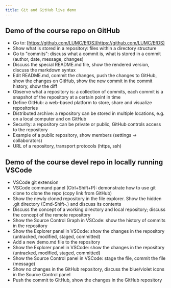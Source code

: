 ```yaml
---
title: Git and GitHub live demo
---
```


## Demo of the course repo on GitHub

- Go to: [https://github.com/LUMC/EfDS](https://github.com/LUMC/EfDS)
- Show what is stored in a repository: files within a directory structure
- Go to "commits": discuss what a commit is, what is stored in a commit (author, date, message, changes)
- Discuss the special README.md file, show the rendered version, discuss the markdown syntax
- Edit README.md, commit the changes, push the changes to GitHub, show the changes on GitHub, show the new commit in the commit history, show the diff
- Observe what a repository is: a collection of commits, each commit is a snapshot of the repository at a certain point in time
- Define GitHub: a web-based platform to store, share and visualize repositories
- Distributed archive: a repository can be stored in multiple locations, e.g. on a local computer and on GitHub
- Security: a repository can be private or public, GitHub controls access to the repository
- Example of a public repository, show members (settings -> collaborators)
- URL of a repository, transport protocols (https, ssh)

## Demo of the course devel repo in locally running VSCode

- VSCode git extension
- VSCode command panel (Ctrl+Shift+P): demonstrate how to use git clone to clone the repo (copy link from GitHub)
- Show the newly cloned repository in the file explorer. Show the hidden .git directory (Cmd-Shift-.) and discuss its contents
- Discuss the concept of a working directory and local repository; discuss the concept of the remote repository
- Show the Source Control Graph in VSCode: show the history of commits in the repository
- Show the Explorer panel in VSCode: show the changes in the repository (untracked, modified, staged, committed)
- Add a new demo.md file to the repository
- Show the Explorer panel in VSCode: show the changes in the repository (untracked, modified, staged, committed)
- Show the Source Control panel in VSCode: stage the file, commit the file (message)
- Show no changes in the GitHub repository, discuss the blue/violet icons in the Source Control panel
- Push the commit to GitHub, show the changes in the GitHub repository
